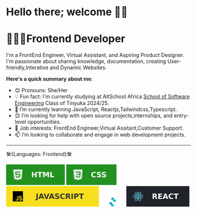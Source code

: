 # Hello there; welcome 👋🏾

#      👩🏽‍💻Frontend Developer

I'm a FrontEnd Engineer, Virtual Assistant, and Aspiring Product Designer.
I'm passionate about sharing knowledge, documentation, creating User-friendly,Interative and Dynamic Websites.

**Here's a quick summary about me**:

- 😊 Pronouns: She/Her
- 💡 Fun fact: I'm currently studying at AltSchool Africa [School of Software Engineering](https://altschoolafrica.com/schools/engineering) Class of Tinyuka 2024/25.
- 🌱 I’m currently learning JavaScript, Reactjs,Tailwindcss,Typescript.
- 😊 I’m looking for help with open source projects,internships, and entry-level opportunities.
- 💼 Job interests: FrontEnd Engineer,Virtual Assitant,Customer Support.
- 📫  I’m looking to collaborate and engage in web development projects.

---


🛠️{Languages: Frontend}🛠️
<p>
<img src="Images/html.svg"/>
<img src="Images/css.svg"/>
<img src="Images/javascript.svg"/>
<img src="Images/Tailwind.svg" style="width:67px; height:25px;"/>
<img src="Images/react.svg"/>
</p>


